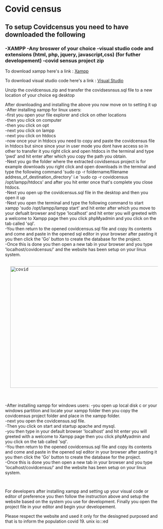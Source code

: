 # Covid census
<h2>To setup Covidcensus you need to have downloaded the following</h2>
<h3>-XAMPP
	  -Any broswer of your choice
	  -visual studio code and extensions (html, php, jquery, javascript,css) (for futher developement)
	  -covid sensus project zip
  </h3>
	
<p>To download xampp here's a link : <a href="https://www.apachefriends.org/download.html"> Xampp</a></p>
<p>To download visual studio code here's a link :  <a href="https://code.visualstudio.com/download"> Visual Studio</a></p>
<p>Unzip the covidcensus.zip and transfer the covidsesnsus.sql file to a new location of your choice eg desktop</p>
	
<p>After downloading and installing the above you now move on to setting it up <br>
	-After installing xampp for linux users: <br>
							-first you open your file explorer and click on other locations <br>
							-then you click on computer <br>
							-then you click on opt <br>
							-next you click on lampp <br>
							-next you click on htdocs <br>
							-now once your in htdocs you need to copy and paste the covidcensus file in htdocs but since 
							 since your in user mode you dont have access so in other to transfer it you right click and 
							 open htdocs in the terminal and type 'pwd' and hit enter after which you copy the path you obtain. <br>
							-Next you go the folder where the extracted covidsensus project is for example downloads
							 you right click and open downloads in the terminal and type the following command 
							 'sudo cp -r foldername/filename address_of_destination_directory' i.e 'sudo cp -r covidcensus /opt/lampp/htdocs' and after you hit enter                  once that's complete you close htdocs. <br>
							-Next you open up the covidcensus.sql file in the desktop and then you open it up <br>
							-Next you open the terminal and type the following command to start xampp 'sudo /opt/lampp/lampp start' and hit enter after which you move                to your defualt browser and type 'localhost' and hit enter you will greeted with a welcome to Xampp page then you click phpMyadmin and you                click on the tab called 'sql'. <br>
							-You then return to the opened covidcensus.sql file and copy its contents and come and paste 
							 in the opened sql editor in your browser after pasting it you then click the 'Go' button 
							 to create the database for the project. <br>
							-Once this is done you then open a new tab in your browser and you type 'localhost/covidcensus/' and the website has been setup on your                    linux system. <br>
  </p>
  <pre>
  
  <img src="https://phil.cdc.gov//PHIL_Images/21074/21074_lores.jpg"  style="width:900px; height:400px;"  alt="covid">
  
  
  </pre>
  <p>
	-After installing xampp for windows users:
							-you open up local disk c or your windows partition and locate your xampp folder  then you
							 copy the covidcensus project folder and place in the xampp folder. <br>
							-next you open the covidcensus.sql file. <br>
							-Then you click on start and startup apache and mysql. <br>
							-you then type in your default browser 'localhost' and hit enter you will greeted with a welcome to Xampp page then you click phpMyadmin                  and you click on the tab called 'sql'. <br>
							-You then return to the opened covidcensus.sql file and copy its contents and come and paste 
							 in the opened sql editor in your browser after pasting it you then click the 'Go' button 
							 to create the database for the project. <br>
							-Once this is done you then open a new tab in your browser and you type 'localhost/covidcensus/' and the website has been setup on your                    linux system. </p>

<pre>

</pre>
<p>For developers after installing xampp and setting up your visual code or editor of preference you then follow the instruction above and setup the website based on the system you use for development. Finally you open the project file in your editor and begin your developement.</p>

<p>Please respect the website and used it only for the desisgned purposed and that is to inform the population covid 19. unix io:::ed </p>


	
